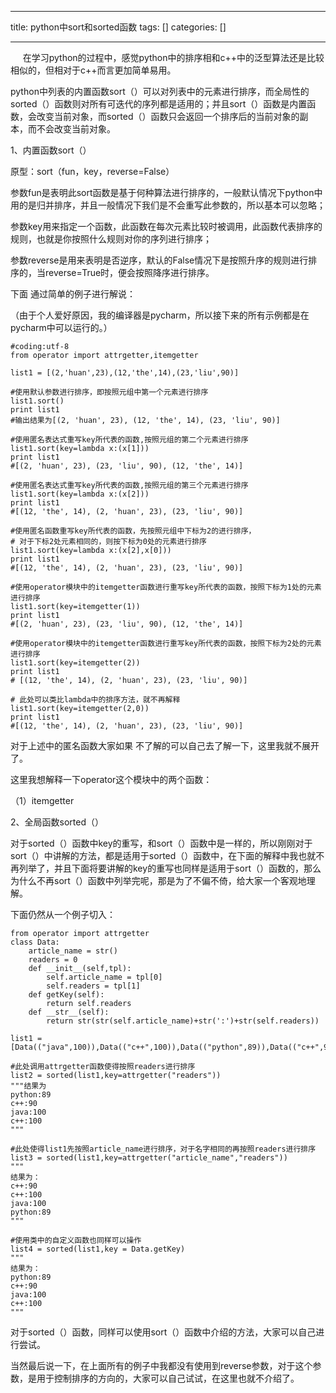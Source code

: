 
--- 
title:  python中sort和sorted函数 
tags: []
categories: [] 

---
     在学习python的过程中，感觉python中的排序相和c++中的泛型算法还是比较相似的，但相对于c++而言更加简单易用。

python中列表的内置函数sort（）可以对列表中的元素进行排序，而全局性的sorted（）函数则对所有可迭代的序列都是适用的；并且sort（）函数是内置函数，会改变当前对象，而sorted（）函数只会返回一个排序后的当前对象的副本，而不会改变当前对象。

1、内置函数sort（）

原型：sort（fun，key，reverse=False）

参数fun是表明此sort函数是基于何种算法进行排序的，一般默认情况下python中用的是归并排序，并且一般情况下我们是不会重写此参数的，所以基本可以忽略；

参数key用来指定一个函数，此函数在每次元素比较时被调用，此函数代表排序的规则，也就是你按照什么规则对你的序列进行排序；

参数reverse是用来表明是否逆序，默认的False情况下是按照升序的规则进行排序的，当reverse=True时，便会按照降序进行排序。

下面 通过简单的例子进行解说：

（由于个人爱好原因，我的编译器是pycharm，所以接下来的所有示例都是在pycharm中可以运行的。）



```
#coding:utf-8
from operator import attrgetter,itemgetter

list1 = [(2,'huan',23),(12,'the',14),(23,'liu',90)]

#使用默认参数进行排序，即按照元组中第一个元素进行排序
list1.sort()
print list1
#输出结果为[(2, 'huan', 23), (12, 'the', 14), (23, 'liu', 90)]

#使用匿名表达式重写key所代表的函数,按照元组的第二个元素进行排序
list1.sort(key=lambda x:(x[1]))
print list1
#[(2, 'huan', 23), (23, 'liu', 90), (12, 'the', 14)]

#使用匿名表达式重写key所代表的函数,按照元组的第三个元素进行排序
list1.sort(key=lambda x:(x[2]))
print list1
#[(12, 'the', 14), (2, 'huan', 23), (23, 'liu', 90)]

#使用匿名函数重写key所代表的函数，先按照元组中下标为2的进行排序，
# 对于下标2处元素相同的，则按下标为0处的元素进行排序
list1.sort(key=lambda x:(x[2],x[0]))
print list1
#[(12, 'the', 14), (2, 'huan', 23), (23, 'liu', 90)]

#使用operator模块中的itemgetter函数进行重写key所代表的函数，按照下标为1处的元素进行排序
list1.sort(key=itemgetter(1))
print list1
#[(2, 'huan', 23), (23, 'liu', 90), (12, 'the', 14)]

#使用operator模块中的itemgetter函数进行重写key所代表的函数，按照下标为2处的元素进行排序
list1.sort(key=itemgetter(2))
print list1
# [(12, 'the', 14), (2, 'huan', 23), (23, 'liu', 90)]

# 此处可以类比lambda中的排序方法，就不再解释
list1.sort(key=itemgetter(2,0))
print list1
#[(12, 'the', 14), (2, 'huan', 23), (23, 'liu', 90)]
```

对于上述中的匿名函数大家如果 不了解的可以自己去了解一下，这里我就不展开了。

这里我想解释一下operator这个模块中的两个函数：

（1）itemgetter





2、全局函数sorted（）

对于sorted（）函数中key的重写，和sort（）函数中是一样的，所以刚刚对于sort（）中讲解的方法，都是适用于sorted（）函数中，在下面的解释中我也就不再列举了，并且下面将要讲解的key的重写也同样是适用于sort（）函数的，那么为什么不再sort（）函数中列举完呢，那是为了不偏不倚，给大家一个客观地理解。

下面仍然从一个例子切入：



```
from operator import attrgetter
class Data:
    article_name = str()
    readers = 0
    def __init__(self,tpl):
        self.article_name = tpl[0]
        self.readers = tpl[1]
    def getKey(self):
        return self.readers
    def __str__(self):
        return str(str(self.article_name)+str(':')+str(self.readers))

list1 = [Data(("java",100)),Data(("c++",100)),Data(("python",89)),Data(("c++",90))]

#此处调用attrgetter函数使得按照readers进行排序
list2 = sorted(list1,key=attrgetter("readers"))
"""结果为
python:89
c++:90
java:100
c++:100
"""

#此处使得list1先按照article_name进行排序，对于名字相同的再按照readers进行排序
list3 = sorted(list1,key=attrgetter("article_name","readers"))
"""
结果为：
c++:90
c++:100
java:100
python:89
"""

#使用类中的自定义函数也同样可以操作
list4 = sorted(list1,key = Data.getKey)
"""
结果为：
python:89
c++:90
java:100
c++:100
"""
```



对于sorted（）函数，同样可以使用sort（）函数中介绍的方法，大家可以自己进行尝试。

当然最后说一下，在上面所有的例子中我都没有使用到reverse参数，对于这个参数，是用于控制排序的方向的，大家可以自己试试，在这里也就不介绍了。


